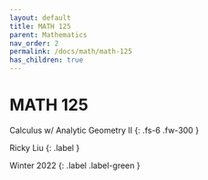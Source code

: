```yaml
---
layout: default
title: MATH 125
parent: Mathematics
nav_order: 2
permalink: /docs/math/math-125
has_children: true
---
```


# MATH 125

Calculus w/ Analytic Geometry II
{: .fs-6 .fw-300 }

Ricky Liu
{: .label }

Winter 2022
{: .label .label-green }
